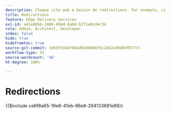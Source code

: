 ```yaml
---
description: Chaque site web a besoin de redirections. Par exemple, si vous déplacez ou supprimez du contenu, vos utilisateurs et utilisatrices doivent pouvoir toujours le retrouver, lui ou son équivalent. Voir le document Créer et publier du contenu pour en savoir plus sur la suppression de contenu.
title: Redirections
feature: Edge Delivery Services
exl-id: a41e08bb-2488-494d-8abd-b271e0cd4c34
role: Admin, Architect, Developer
index: false
hide: true
hidefromtoc: true
source-git-commit: 1e69fd3abf8dad01886007bc16b2ed0d0df0777c
workflow-type: ht
source-wordcount: '46'
ht-degree: 100%

---
```


# Redirections

{{$include ce6f6a65-19e8-41eb-96e8-264133681e88}}
